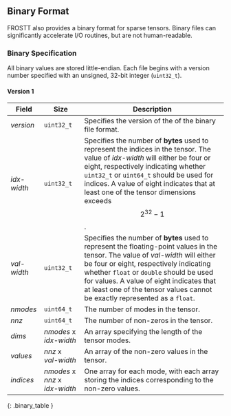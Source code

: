 ---
---

## Binary Format
FROSTT also provides a binary format for sparse tensors. Binary files can
significantly accelerate I/O routines, but are not human-readable.

### Binary Specification
All binary values are stored little-endian. Each file begins with a version
number specified with an unsigned, 32-bit integer (`uint32_t`).

#### Version 1

| Field | Size | Description |
|-------|------|-------------|
| *version* | `uint32_t` | Specifies the version of the of the binary file format.
| *idx-width* | `uint32_t` | Specifies the number of **bytes** used to represent the indices in the tensor.  The value of *idx-width* will either be four or eight, respectively indicating whether `uint32_t` or `uint64_t` should be used for indices. A value of eight indicates that at least one of the tensor dimensions exceeds $$2^{32}-1$$.
| *val-width* | `uint32_t` | Specifies the number of **bytes** used to represent the floating-point values in the tensor. The value of *val-width* will either be four or eight, respectively indicating whether `float` or `double` should be used for values. A value of eight indicates that at least one of the tensor values cannot be exactly represented as a `float`.
| *nmodes* | `uint64_t` | The number of modes in the tensor.
| *nnz* | `uint64_t` | The number of non-zeros in the tensor.
| *dims* | *nmodes* x *idx-width* | An array specifying the length of the tensor modes.
| *values*  | *nnz* x *val-width* | An array of the non-zero values in the tensor.
| *indices* | *nmodes* x *nnz* x *idx-width* | One array for each mode, with each array storing the indices corresponding to the non-zero values.
{: .binary_table }
